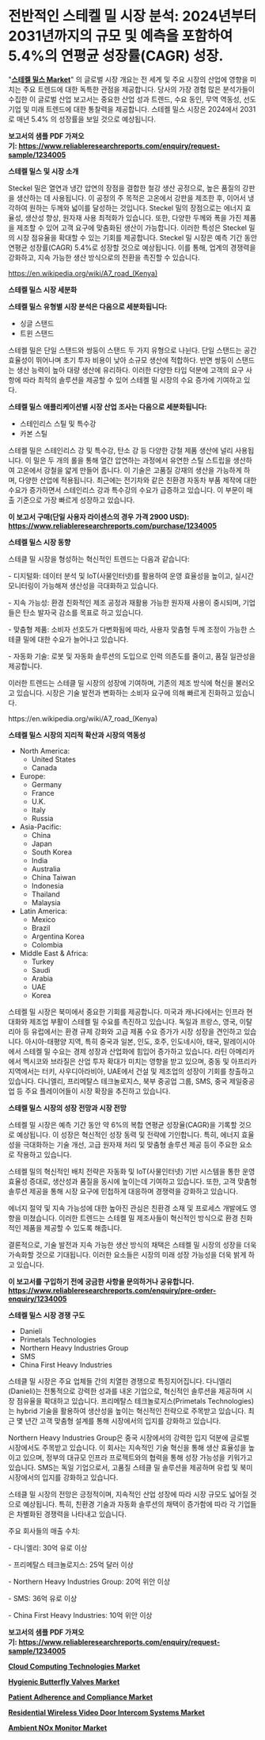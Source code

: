 <p><h1>전반적인 스테켈 밀 시장 분석: 2024년부터 2031년까지의 규모 및 예측을 포함하여 5.4%의 연평균 성장률(CAGR) 성장.</h1></p><p>"<strong><a href="https://www.reliableresearchreports.com/steckel-mills-r1234005?utm_campaign=106&utm_medium=7&utm_source=Github&utm_content=ia&utm_term=19112024&utm_id=steckel-mills">스테켈 밀스 Market</a></strong>" 의 글로벌 시장 개요는 전 세계 및 주요 시장의 산업에 영향을 미치는 주요 트렌드에 대한 독특한 관점을 제공합니다. 당사의 가장 경험 많은 분석가들이 수집한 이 글로벌 산업 보고서는 중요한 산업 성과 트렌드, 수요 동인, 무역 역동성, 선도 기업 및 미래 트렌드에 대한 통찰력을 제공합니다. 스테켈 밀스 시장은 2024에서 2031로 매년 5.4% 의 성장률을 보일 것으로 예상됩니다.&nbsp;</p>
<p><strong>보고서의 샘플 PDF 가져오기:&nbsp;<a href="https://www.reliableresearchreports.com/enquiry/request-sample/1234005?utm_campaign=106&utm_medium=7&utm_source=Github&utm_content=ia&utm_term=19112024&utm_id=steckel-mills">https://www.reliableresearchreports.com/enquiry/request-sample/1234005</a></strong></p>
<p><strong>스테켈 밀스 및 시장 소개</strong></p>
<p><p>Steckel 밀은 열연과 냉간 압연의 장점을 결합한 철강 생산 공정으로, 높은 품질의 강판을 생산하는 데 사용됩니다. 이 공정의 주 목적은 고온에서 강판을 제조한 후, 이어서 냉각하여 원하는 두께와 넓이를 달성하는 것입니다. Steckel 밀의 장점으로는 에너지 효율성, 생산성 향상, 원자재 사용 최적화가 있습니다. 또한, 다양한 두께와 폭을 가진 제품을 제조할 수 있어 고객 요구에 맞춤화된 생산이 가능합니다. 이러한 특성은 Steckel 밀의 시장 점유율을 확대할 수 있는 기회를 제공합니다. Steckel 밀 시장은 예측 기간 동안 연평균 성장률(CAGR) 5.4%로 성장할 것으로 예상됩니다. 이를 통해, 업계의 경쟁력을 강화하고, 지속 가능한 생산 방식으로의 전환을 촉진할 수 있습니다.</p></p>
<p><a href="https://en.wikipedia.org/wiki/A7_road_(Kenya)?utm_campaign=106&utm_medium=7&utm_source=Github&utm_content=ia&utm_term=19112024&utm_id=steckel-mills">https://en.wikipedia.org/wiki/A7_road_(Kenya)</a></p>
<p><strong>스테켈 밀스 시장 세분화</strong></p>
<p><strong>스테켈 밀스 유형별 시장 분석은 다음으로 세분화됩니다:</strong></p>
<p><ul><li>싱글 스탠드</li><li>트윈 스탠드</li></ul></p>
<p><p>스테켈 밀은 단일 스탠드와 쌍둥이 스탠드 두 가지 유형으로 나뉜다. 단일 스탠드는 공간 효율성이 뛰어나며 초기 투자 비용이 낮아 소규모 생산에 적합하다. 반면 쌍둥이 스탠드는 생산 능력이 높아 대량 생산에 유리하다. 이러한 다양한 타입 덕분에 고객의 요구 사항에 따라 최적의 솔루션을 제공할 수 있어 스테켈 밀 시장의 수요 증가에 기여하고 있다.</p></p>
<p><strong>스테켈 밀스 애플리케이션별 시장 산업 조사는 다음으로 세분화됩니다:</strong></p>
<p><ul><li>스테인리스 스틸 및 특수강</li><li>카본 스틸</li></ul></p>
<p><p>스테켈 밀은 스테인리스 강 및 특수강, 탄소 강 등 다양한 강철 제품 생산에 널리 사용됩니다. 이 밀은 두 개의 롤을 통해 열간 압연하는 과정에서 유연한 스틸 스트립을 생산하여 고온에서 강철을 얇게 만들어 줍니다. 이 기술은 고품질 강재의 생산을 가능하게 하며, 다양한 산업에 적용됩니다. 최근에는 전기차와 같은 친환경 자동차 부품 제작에 대한 수요가 증가하면서 스테인리스 강과 특수강의 수요가 급증하고 있습니다. 이 부문이 매출 기준으로 가장 빠르게 성장하고 있습니다.</p></p>
<p><strong>이 보고서 구매(단일 사용자 라이센스의 경우 가격 2900 USD): <a href="https://www.reliableresearchreports.com/purchase/1234005?utm_campaign=106&utm_medium=7&utm_source=Github&utm_content=ia&utm_term=19112024&utm_id=steckel-mills">https://www.reliableresearchreports.com/purchase/1234005</a></strong></p>
<p><strong>스테켈 밀스 시장 동향</strong></p>
<p><p>스테클 밀 시장을 형성하는 혁신적인 트렌드는 다음과 같습니다:</p><p>- 디지털화: 데이터 분석 및 IoT(사물인터넷)를 활용하여 운영 효율성을 높이고, 실시간 모니터링이 가능해져 생산성을 극대화하고 있습니다.</p><p>- 지속 가능성: 환경 친화적인 제조 공정과 재활용 가능한 원자재 사용이 중시되며, 기업들은 탄소 발자국 감소를 목표로 하고 있습니다.</p><p>- 맞춤형 제품: 소비자 선호도가 다변화됨에 따라, 사용자 맞춤형 두께 조정이 가능한 스테클 밀에 대한 수요가 늘어나고 있습니다.</p><p>- 자동화 기술: 로봇 및 자동화 솔루션의 도입으로 인력 의존도를 줄이고, 품질 일관성을 제공합니다.</p><p>이러한 트렌드는 스테클 밀 시장의 성장에 기여하며, 기존의 제조 방식에 혁신을 불러오고 있습니다. 시장은 기술 발전과 변화하는 소비자 요구에 의해 빠르게 진화하고 있습니다.</p></p>
<p>https://en.wikipedia.org/wiki/A7_road_(Kenya)</p>
<p><strong>스테켈 밀스 시장의 지리적 확산과 시장의 역동성</strong></p>
<p><ul>
    <li>
        North America:
        <ul>
            <li>United States</li>
            <li>Canada</li>
        </ul>
    </li>
    <li>
        Europe:
        <ul>
            <li>Germany</li>
            <li>France</li>
            <li>U.K.</li>
            <li>Italy</li>
            <li>Russia</li>
        </ul>
    </li>
    <li>
        Asia-Pacific:
        <ul>
            <li>China</li>
            <li>Japan</li>
            <li>South Korea</li>
            <li>India</li>
            <li>Australia</li>
            <li>China Taiwan</li>
            <li>Indonesia</li>
            <li>Thailand</li>
            <li>Malaysia</li>
        </ul>
    </li>
    <li>
        Latin America:
        <ul>
            <li>Mexico</li>
            <li>Brazil</li>
            <li>Argentina Korea</li>
            <li>Colombia</li>
        </ul>
    </li>
    <li>
        Middle East & Africa:
        <ul>
            <li>Turkey</li>
            <li>Saudi</li>
            <li>Arabia</li>
            <li>UAE</li>
            <li>Korea</li>
        </ul>
    </li>
    </ul></p>
<p><p>스테켈 밀 시장은 북미에서 중요한 기회를 제공합니다. 미국과 캐나다에서는 인프라 현대화와 제조업 부활이 스테켈 밀 수요를 촉진하고 있습니다. 독일과 프랑스, 영국, 이탈리아 등 유럽에서는 환경 규제 강화와 고급 제품 수요 증가가 시장 성장을 견인하고 있습니다. 아시아-태평양 지역, 특히 중국과 일본, 인도, 호주, 인도네시아, 태국, 말레이시아에서 스테켈 밀 수요는 경제 성장과 산업화에 힘입어 증가하고 있습니다. 라틴 아메리카에서 멕시코와 브라질은 산업 투자 확대가 미치는 영향을 받고 있으며, 중동 및 아프리카 지역에서는 터키, 사우디아라비아, UAE에서 건설 및 제조업의 성장이 기회를 창출하고 있습니다. 다니엘리, 프리메탈스 테크놀로지스, 북부 중공업 그룹, SMS, 중국 제일중공업 등 주요 플레이어들이 시장 확장을 추진하고 있습니다.</p></p>
<p><strong>스테켈 밀스 시장의 성장 전망과 시장 전망</strong></p>
<p><p>스테켈 밀 시장은 예측 기간 동안 약 6%의 복합 연평균 성장율(CAGR)을 기록할 것으로 예상됩니다. 이 성장은 혁신적인 성장 동력 및 전략에 기인합니다. 특히, 에너지 효율성을 극대화하는 기술 개선, 고급 원자재 처리 및 맞춤형 솔루션 제공 등이 주요한 요소로 작용하고 있습니다.</p><p>스테켈 밀의 혁신적인 배치 전략은 자동화 및 IoT(사물인터넷) 기반 시스템을 통한 운영 효율성 증대로, 생산성과 품질을 동시에 높이는데 기여하고 있습니다. 또한, 고객 맞춤형 솔루션 제공을 통해 시장 요구에 민첩하게 대응하며 경쟁력을 강화하고 있습니다. </p><p>에너지 절약 및 지속 가능성에 대한 높아진 관심은 친환경 소재 및 프로세스 개발에도 영향을 미쳤습니다. 이러한 트렌드는 스테켈 밀 제조사들이 혁신적인 방식으로 환경 친화적인 제품을 제공할 수 있도록 해줍니다. </p><p>결론적으로, 기술 발전과 지속 가능한 생산 방식의 채택은 스테켈 밀 시장의 성장을 더욱 가속화할 것으로 기대됩니다. 이러한 요소들은 시장의 미래 성장 가능성을 더욱 밝게 하고 있습니다.</p></p>
<p><strong>이 보고서를 구입하기 전에 궁금한 사항을 문의하거나 공유합니다. <a href="https://www.reliableresearchreports.com/enquiry/pre-order-enquiry/1234005?utm_campaign=106&utm_medium=7&utm_source=Github&utm_content=ia&utm_term=19112024&utm_id=steckel-mills">https://www.reliableresearchreports.com/enquiry/pre-order-enquiry/1234005</a></strong></p>
<p><strong>스테켈 밀스 시장 경쟁 구도</strong></p>
<p><ul><li>Danieli</li><li>Primetals Technologies</li><li>Northern Heavy Industries Group</li><li>SMS</li><li>China First Heavy Industries</li></ul></p>
<p><p>스테클 밀 시장은 주요 업체들 간의 치열한 경쟁으로 특징지어집니다. 다니엘리(Danieli)는 전통적으로 강력한 성과를 내온 기업으로, 혁신적인 솔루션을 제공하며 시장 점유율을 확대하고 있습니다. 프리메탈스 테크놀로지스(Primetals Technologies)는 hybrid 기술을 활용하여 생산성을 높이는 혁신적인 전략으로 주목받고 있습니다. 최근 몇 년간 고객 맞춤형 설계를 통해 시장에서의 입지를 강화하고 있습니다.</p><p>Northern Heavy Industries Group은 중국 시장에서의 강력한 입지 덕분에 글로벌 시장에서도 주목받고 있습니다. 이 회사는 지속적인 기술 혁신을 통해 생산 효율성을 높이고 있으며, 정부의 대규모 인프라 프로젝트와의 협력을 통해 성장 가능성을 키워가고 있습니다. SMS는 독일 기업으로서, 고품질 스테클 밀 솔루션을 제공하며 유럽 및 북미 시장에서의 입지를 강화하고 있습니다.</p><p>스테클 밀 시장의 전망은 긍정적이며, 지속적인 산업 성장에 따라 시장 규모도 넓어질 것으로 예상됩니다. 특히, 친환경 기술과 자동화 솔루션의 채택이 증가함에 따라 각 기업들은 차별화된 경쟁력을 나타내고 있습니다. </p><p>주요 회사들의 매출 수치:</p><p>- 다니엘리: 30억 유로 이상</p><p>- 프리메탈스 테크놀로지스: 25억 달러 이상</p><p>- Northern Heavy Industries Group: 20억 위안 이상</p><p>- SMS: 36억 유로 이상</p><p>- China First Heavy Industries: 10억 위안 이상</p></p>
<p><strong>보고서의 샘플 PDF 가져오기:&nbsp;<a href="https://www.reliableresearchreports.com/enquiry/request-sample/1234005?utm_campaign=106&utm_medium=7&utm_source=Github&utm_content=ia&utm_term=19112024&utm_id=steckel-mills">https://www.reliableresearchreports.com/enquiry/request-sample/1234005</a></strong></p>
<p><strong><p><a href="https://issuu.com/reportprime-2/docs/cloud-computing-technologies-market_4fb07c8dc59d39?utm_campaign=106&utm_medium=7&utm_source=Github&utm_content=ia&utm_term=19112024&utm_id=steckel-mills">Cloud Computing Technologies Market</a></p><p><a href="https://www.linkedin.com/pulse/investing-hygienic-butterfly-valves-market-trends-leading-products-wup2e?utm_campaign=106&utm_medium=7&utm_source=Github&utm_content=ia&utm_term=19112024&utm_id=steckel-mills">Hygienic Butterfly Valves Market</a></p><p><a href="https://issuu.com/reportprime-2/docs/patient-adherence-and-compliance-ma_bc227f21e66d90?utm_campaign=106&utm_medium=7&utm_source=Github&utm_content=ia&utm_term=19112024&utm_id=steckel-mills">Patient Adherence and Compliance Market</a></p><p><a href="https://github.com/julyju69/Market-Research-Report-List-5/blob/main/residential-wireless-video-door-intercom-systems-market.md?utm_campaign=106&utm_medium=7&utm_source=Github&utm_content=ia&utm_term=19112024&utm_id=steckel-mills">Residential Wireless Video Door Intercom Systems Market</a></p><p><a href="https://github.com/nathandecarvalho/Market-Research-Report-List-5/blob/main/ambient-nox-monitor-market.md?utm_campaign=106&utm_medium=7&utm_source=Github&utm_content=ia&utm_term=19112024&utm_id=steckel-mills">Ambient NOx Monitor Market</a></p></strong></p>
<p></p>